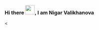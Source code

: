 ### Hi there <img src="https://github.com/NigarValikhanova/NigarValikhanova/assets/140783772/c93b43fc-eba5-427c-a688-a30262387c04" width="30px">, I am Nigar Valikhanova
<
<!--
**NigarValikhanova/NigarValikhanova** is a ✨ _special_ ✨ repository because its `README.md` (this file) appears on your GitHub profile.

Here are some ideas to get you started:

- 🔭 I’m currently working on ...
- 🌱 I’m currently learning ...
- 👯 I’m looking to collaborate on ...
- 🤔 I’m looking for help with ...
- 💬 Ask me about ...
- 📫 How to reach me: ...
- 😄 Pronouns: ...
- ⚡ Fun fact: ...
-->
